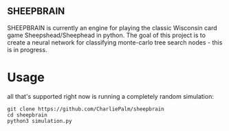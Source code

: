 ## SHEEPBRAIN

SHEEPBRAIN is currently an engine for playing the classic Wisconsin card game Sheepshead/Sheephead in python. The goal of this project is to create a neural network for classifying monte-carlo tree search nodes - this is in progress.

# Usage
all that's supported right now is running a completely random simulation:

    git clone https://github.com/CharliePalm/sheepbrain
    cd sheepbrain
    python3 simulation.py
